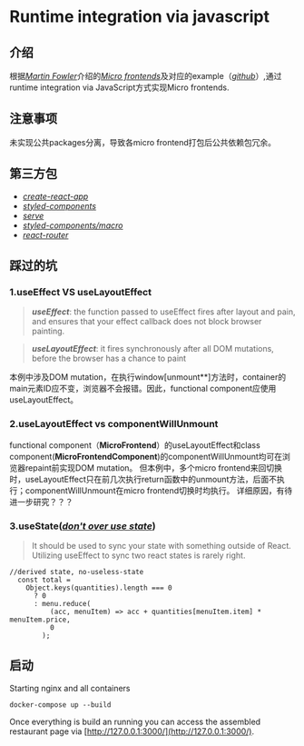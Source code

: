 # Runtime integration via javascript

## 介绍
根据[*Martin Fowler*][1]介绍的[*Micro frontends*][2]及对应的example（[*github*][3]）,通过runtime integration via JavaScript方式实现Micro frontends.

## 注意事项
未实现公共packages分离，导致各micro frontend打包后公共依赖包冗余。

## 第三方包
+ [*create-react-app*][4]
+ [*styled-components*][5]
+ [*serve*][7]
+ [*styled-components/macro*][6]
+ [*react-router*][8]

## 踩过的坑
### 1.useEffect VS useLayoutEffect
>***useEffect***: the function passed to useEffect fires after layout and pain, and ensures that your effect callback does not block browser painting.

>***useLayoutEffect***: it fires synchronously after all DOM mutations, before
the browser has a chance to paint

本例中涉及DOM mutation，在执行window[unmount**]方法时，container的main元素ID应不变，浏览器不会报错。因此，functional component应使用useLayoutEffect。

### 2.useLayoutEffect vs componentWillUnmount
functional component（**MicroFrontend**）的useLayoutEffect和class component(**MicroFrontendComponent**)的componentWillUnmount均可在浏览器repaint前实现DOM mutation。
但本例中，多个micro frontend来回切换时，useLayoutEffect只在前几次执行return函数中的unmount方法，后面不执行；componentWillUnmount在micro frontend切换时均执行。
详细原因，有待进一步研究？？？

### 3.useState([*don't over use state*][9])
>It should be used to sync your state with something outside of React. Utilizing useEffect to sync two react states is rarely right.
```
//derived state, no-useless-state
  const total =
    Object.keys(quantities).length === 0
      ? 0
      : menu.reduce(
          (acc, menuItem) => acc + quantities[menuItem.item] * menuItem.price,
          0
        );
```

## 启动
Starting nginx and all containers

    docker-compose up --build

Once everything is build an running you can access the assembled restaurant page via [http://127.0.0.1:3000/](http://127.0.0.1:3000/).


[1]:https://martinfowler.com/   "Marin Fowler"
[2]:https://martinfowler.com/articles/micro-frontends.html  "Micro frontends"
[3]:https://github.com/orgs/micro-frontends-demo/repositories  "github repository"
[4]:https://create-react-app.dev/
[5]:https://styled-components.com/
[6]:https://styled-components.com/docs/tooling#babel-macro
[7]:https://github.com/vercel/serve
[8]:http://react-router.docschina.org/web/guides/philosophy
[9]:https://tkdodo.eu/blog/dont-over-use-state